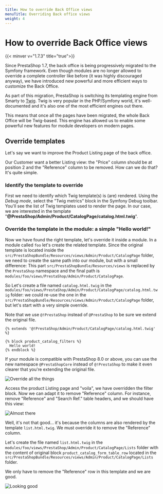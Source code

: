 ```yaml
---
title: How to override Back Office views
menuTitle: Overriding Back office views
weight: 4
---
```


# How to override Back Office views
{{< minver v="1.7.3" title="true">}}

Since PrestaShop 1.7, the back office is being progressively migrated to the Symfony framework. Even though modules are no longer allowed to override a complete controller like before (it was highly discouraged anyway), we have introduced new powerful and more efficient ways to customize the Back Office.

As part of this migration, PrestaShop is switching its templating engine from Smarty to [Twig](https://twig.symfony.com/). Twig is very popular in the PHP/Symfony world, it's well-documented and it's also one of the most efficient engines out there.

This means that once all the pages have been migrated, the whole Back Office will be Twig-based. This engine has allowed us to enable some powerful new features for module developers on modern pages. 

## Override templates

Let's say we want to improve the Product Listing page of the back office.

Our Customer want a better Listing view: the "Price" column should be at position 2 and the "Reference" column to be removed. How can we do that? It's quite simple.

### Identify the template to override

First we need to identify which Twig template(s) is (are) rendered. Using the *Debug mode*, select the "Twig metrics" block in the Symfony Debug toolbar. You'll see the list of Twig templates used to render the page. In our case, we are interested in the template "**@PrestaShop/Admin/Product/CatalogPage/catalog.html.twig**".

### Override the template in the module: a simple "Hello world!"

Now we have found the right template, let's override it inside a module.
In a module called `foo` let's create the related template. Since the original template is located inside the `src/PrestaShopBundle/Resources/views/Admin/Product/CatalogPage` folder, we need to create the same path into our module, but with a small difference: This part `src/PrestaShopBundle/Resources/views` is replaced by the `PrestaShop` namespace and the final path is `modules/foo/views/PrestaShop/Admin/Product/CatalogPage`.

So Let's create a file named `catalog.html.twig` in the `modules/foo/views/PrestaShop/Admin/Product/CatalogPage/catalog.html.twig` folder: we could re-use the one in the `src/PrestaShopBundle/Resources/views/Admin/Product/CatalogPage` folder, but let's start with a very simple override.

Note that we use `@!PrestaShop` instead of `@PrestaShop` to be sure we extend the original file.

```twig
{% extends '@!PrestaShop/Admin/Product/CatalogPage/catalog.html.twig' %}

{% block product_catalog_filters %}
  Hello world!
{% endblock %}
```

If your module is compatible with PrestaShop 8.0 or above, you can use the new namespace `@PrestaShopCore` instead of `@!PrestaShop` to make it even clearer that you're extending the original file.

![Override all the things](../img/bo-override-1.png)

Access the product Listing page and "voila", we have overridden the filter block. Now we can adapt it to remove "Reference" column. For instance, remove "Reference" and "Search Ref." table headers, and we should have this view:

![Almost there](../img/bo-override-2.png)

Well, it's not that good... it's because the columns are also rendered by the template `list.html.twig`. We must override it to remove the "Reference" column.

Let's create the file named `list.html.twig` in the `modules/foo/views/PrestaShop/Admin/Product/CatalogPage/Lists` folder with the content of original block `product_catalog_form_table_row` located in the `src/PrestaShopBundle/Resources/views/Admin/Product/CatalogPage/Lists` folder.

We only have to remove the "Reference" row in this template and we are good.

![Looking good](../img/bo-override-3.png)
